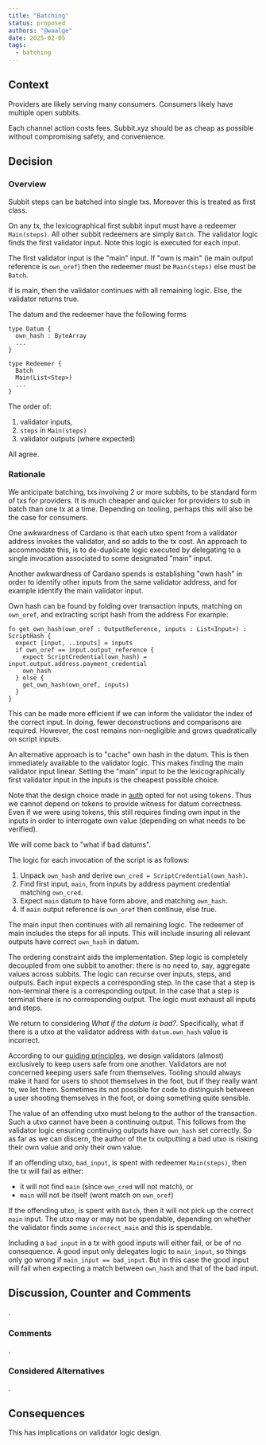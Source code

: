 ```yaml
---
title: "Batching"
status: proposed
authors: "@waalge"
date: 2025-02-05
tags:
  - batching
---
```


## Context

Providers are likely serving many consumers. Consumers likely have multiple open
subbits.

Each channel action costs fees. Subbit.xyz should be as cheap as possible
without compromising safety, and convenience.

## Decision

### Overview

Subbit steps can be batched into single txs. Moreover this is treated as first
class.

On any tx, the lexicographical first subbit input must have a redeemer
`Main(steps)`. All other subbit redeemers are simply `Batch`. The validator
logic finds the first validator input. Note this logic is executed for each
input.

The first validator input is the "main" input. If "own is main" (ie main output
reference is `own_oref`) then the redeemer must be `Main(steps)` else must be
`Batch`.

If is main, then the validator continues with all remaining logic. Else, the
validator returns true.

The datum and the redeemer have the following forms

```aiken
type Datum {
  own_hash : ByteArray
  ...
}

type Redeemer {
  Batch
  Main(List<Step>)
  ...
}
```

The order of:

1. validator inputs,
2. `steps` in `Main(steps)`
3. validator outputs (where expected)

All agree.

### Rationale

We anticipate batching, txs involving 2 or more subbits, to be standard form of
txs for providers. It is much cheaper and quicker for providers to sub in batch
than one tx at a time. Depending on tooling, perhaps this will also be the case
for consumers.

One awkwardness of Cardano is that each utxo spent from a validator address
invokes the validator, and so adds to the tx cost. An approach to accommodate
this, is to de-duplicate logic executed by delegating to a single invocation
associated to some designated "main" input.

Another awkwardness of Cardano spends is establishing "own hash" in order to
identify other inputs from the same validator address, and for example identify
the main validator input.

Own hash can be found by folding over transaction inputs, matching on
`own_oref`, and extracting script hash from the address For example:

```aiken
fn get_own_hash(own_oref : OutputReference, inputs : List<Input>) : ScriptHash {
  expect [input, ..inputs] = inputs
  if own_oref == input.output_reference {
    expect ScriptCredential(own_hash) = input.output.address.payment_credential
    own_hash
  } else {
    get_own_hash(own_oref, inputs)
  }
}
```

This can be made more efficient if we can inform the validator the index of the
correct input. In doing, fewer deconstructions and comparisons are required.
However, the cost remains non-negligible and grows quadratically on script
inputs.

An alternative approach is to "cache" own hash in the datum. This is then
immediately available to the validator logic. This makes finding the main
validator input linear. Setting the "main" input to be the lexicographically
first validator input in the inputs is the cheapest possible choice.

Note that the design choice made in [auth](./auth.md) opted for not using
tokens. Thus we cannot depend on tokens to provide witness for datum
correctness. Even if we were using tokens, this still requires finding own input
in the inputs in order to interrogate own value (depending on what needs to be
verified).

We will come back to "what if bad datums".

The logic for each invocation of the script is as follows:

1. Unpack `own_hash` and derive `own_cred = ScriptCredential(own_hash)`.
2. Find first input, `main`, from inputs by address payment credential matching
   `own_cred`.
3. Expect `main` datum to have form above, and matching `own_hash`.
4. If `main` output reference is `own_oref` then continue, else true.

The main input then continues with all remaining logic. The redeemer of main
includes the steps for all inputs. This will include insuring all relevant
outputs have correct `own_hash` in datum.

The ordering constraint aids the implementation. Step logic is completely
decoupled from one subbit to another: there is no need to, say, aggregate values
across subbits. The logic can recurse over inputs, steps, and outputs. Each
input expects a corresponding step. In the case that a step is non-terminal
there is a corresponding output. In the case that a step is terminal there is no
corresponding output. The logic must exhaust all inputs and steps.

We return to considering _What if the datum is bad?_. Specifically, what if
there is a utxo at the validator address with `datum.own_hash` value is
incorrect.

According to our [guiding principles](https://kompact.io/posts/principles.html),
we design validators (almost) exclusively to keep users safe from one another.
Validators are not concerned keeping users safe from themselves. Tooling should
always make it hard for users to shoot themselves in the foot, but if they
really want to, we let them. Sometimes its not possible for code to distinguish
between a user shooting themselves in the foot, or doing something quite
sensible.

The value of an offending utxo must belong to the author of the transaction.
Such a utxo cannot have been a continuing output. This follows from the
validator logic ensuring continuing outputs have `own_hash` set correctly. So as
far as we can discern, the author of the tx outputting a bad utxo is risking
their own value and only their own value.

If an offending utxo, `bad_input`, is spent with redeemer `Main(steps)`, then
the tx will fail as either:

- it will not find `main` (since `own_cred` will not match), or
- `main` will not be itself (wont match on `own_oref`)

If the offending utxo, is spent with `Batch`, then it will not pick up the
correct `main` input. The utxo may or may not be spendable, depending on whether
the validator finds some `incorrect_main` and this is spendable.

Including a `bad_input` in a tx with good inputs will either fail, or be of no
consequence. A good input only delegates logic to `main_input`, so things only
go wrong if `main_input == bad_input`. But in this case the good input will fail
when expecting a match between `own_hash` and that of the bad input.

## Discussion, Counter and Comments

.

### Comments

.

### Considered Alternatives

.

## Consequences

This has implications on validator logic design.
